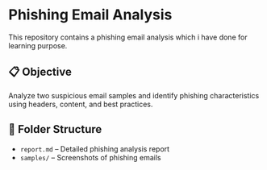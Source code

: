 # Phishing Email Analysis 

This repository contains a phishing email analysis which i have done for learning purpose.

## 📋 Objective

Analyze two suspicious email samples and identify phishing characteristics using headers, content, and best practices.

## 📂 Folder Structure

- `report.md` – Detailed phishing analysis report
- `samples/` – Screenshots of phishing emails

